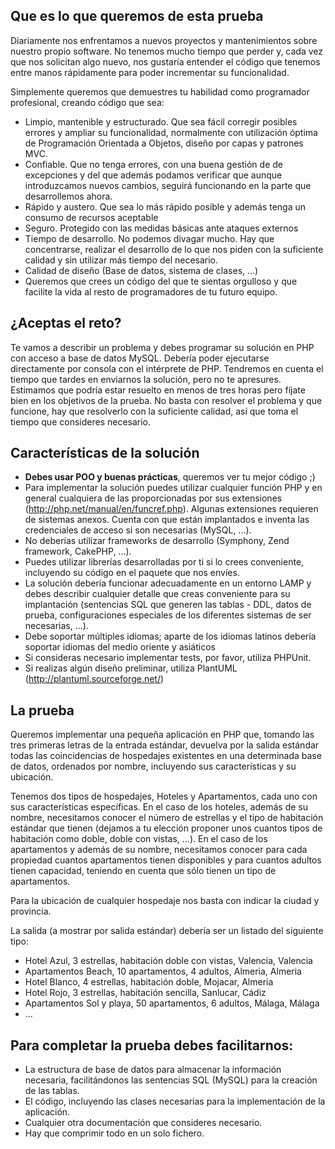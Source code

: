 ## Que es lo que queremos de esta prueba
Diariamente nos enfrentamos a nuevos proyectos y mantenimientos sobre nuestro propio software. No tenemos mucho tiempo que perder y, cada vez que nos solicitan algo nuevo, nos gustaría entender el código que tenemos entre manos rápidamente para poder incrementar su funcionalidad.

Simplemente queremos que demuestres tu habilidad como programador profesional, creando código que sea:

- Limpio, mantenible y estructurado. Que sea fácil corregir posibles errores y ampliar su funcionalidad, normalmente con utilización óptima de Programación Orientada a Objetos, diseño por capas y patrones MVC.
- Confiable. Que no tenga errores, con una buena gestión de de excepciones y del que además podamos verificar que aunque introduzcamos nuevos cambios, seguirá funcionando en la parte que desarrollemos ahora.
- Rápido y austero. Que sea lo más rápido posible y además tenga un consumo de recursos aceptable
- Seguro. Protegido con las medidas básicas ante ataques externos
- Tiempo de desarrollo. No podemos divagar mucho. Hay que concentrarse, realizar el desarrollo de lo que nos piden con la suficiente calidad y sin utilizar más tiempo del necesario.
- Calidad de diseño (Base de datos, sistema de clases, ...)
- Queremos que crees un código del que te sientas orgulloso y que facilite la vida al resto de programadores de tu futuro equipo.

## ¿Aceptas el reto?
Te vamos a describir un problema y debes programar su solución en PHP con acceso a base de datos MySQL. Debería poder ejecutarse directamente por consola con el intérprete de PHP.
Tendremos en cuenta el tiempo que tardes en enviarnos la solución, pero no te apresures. Estimamos que podría estar resuelto en menos de tres horas pero fíjate bien en los objetivos de la prueba. No basta con resolver el problema y que funcione, hay que resolverlo con la suficiente calidad, así que toma el tiempo que consideres necesario.

## Características de la solución
- **Debes usar POO y buenas prácticas**, queremos ver tu mejor código ;)
- Para implementar la solución puedes utilizar cualquier función PHP y en general cualquiera de las proporcionadas por sus extensiones (http://php.net/manual/en/funcref.php). Algunas extensiones requieren de sistemas anexos. Cuenta con que están implantados e inventa las credenciales de acceso si son necesarias (MySQL, ...).
- No deberías utilizar frameworks de desarrollo (Symphony, Zend framework, CakePHP, ...).
- Puedes utilizar librerías desarrolladas por ti si lo crees conveniente, incluyendo su código en el paquete que nos envíes.
- La solución debería funcionar adecuadamente en un entorno LAMP y debes describir cualquier detalle que creas conveniente para su implantación (sentencias SQL que generen las tablas - DDL, datos de prueba, configuraciones especiales de los diferentes sistemas de ser necesarias, ...).
- Debe soportar múltiples idiomas; aparte de los idiomas latinos debería soportar idiomas del medio oriente y asiáticos
- Si consideras necesario implementar tests, por favor, utiliza PHPUnit.
- Si realizas algún diseño preliminar, utiliza PlantUML (http://plantuml.sourceforge.net/)

## La prueba
Queremos implementar una pequeña aplicación en PHP que, tomando las tres primeras letras de la entrada estándar, devuelva por la salida estándar todas las coincidencias de hospedajes existentes en una determinada base de datos, ordenados por nombre, incluyendo sus características y su ubicación.

Tenemos dos tipos de hospedajes, Hoteles y Apartamentos, cada uno con sus características específicas. En el caso de los hoteles, además de su nombre, necesitamos conocer el número de estrellas y el tipo de habitación estándar que tienen (dejamos a tu elección proponer unos cuantos tipos de habitación como doble, doble con vistas, ...). En el caso de los apartamentos y además de su nombre, necesitamos conocer para cada propiedad cuantos apartamentos tienen disponibles y para cuantos adultos tienen capacidad, teniendo en cuenta que sólo tienen un tipo de apartamentos.

Para la ubicación de cualquier hospedaje nos basta con indicar la ciudad y provincia.

La salida (a mostrar por salida estándar) debería ser un listado del siguiente tipo:

- Hotel Azul, 3 estrellas, habitación doble con vistas, Valencia, Valencia
- Apartamentos Beach, 10 apartamentos, 4 adultos, Almeria, Almeria
- Hotel Blanco, 4 estrellas, habitación doble, Mojacar, Almeria
- Hotel Rojo, 3 estrellas, habitación sencilla, Sanlucar, Cádiz
- Apartamentos Sol y playa, 50 apartamentos, 6 adultos, Málaga, Málaga
- ...

## Para completar la prueba debes facilitarnos:
- La estructura de base de datos para almacenar la información necesaria, facilitándonos las sentencias SQL (MySQL) para la creación de las tablas.
- El código, incluyendo las clases necesarias para la implementación de la aplicación.
- Cualquier otra documentación que consideres necesario.
- Hay que comprimir todo en un solo fichero.